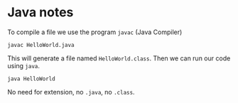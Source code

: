 # Java notes

To compile a file we use the program `javac` (Java Compiler)

`javac HelloWorld.java`

This will generate a file named `HelloWorld.class`.
Then we can run our code using `java`.

`java HelloWorld`

No need for extension, no `.java`, no `.class`.
